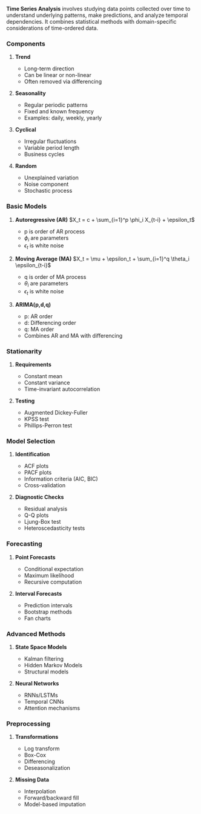 **Time Series Analysis** involves studying data points collected over time to understand underlying patterns, make predictions, and analyze temporal dependencies. It combines statistical methods with domain-specific considerations of time-ordered data.

### Components
1. **Trend**
   - Long-term direction
   - Can be linear or non-linear
   - Often removed via differencing

2. **Seasonality**
   - Regular periodic patterns
   - Fixed and known frequency
   - Examples: daily, weekly, yearly

3. **Cyclical**
   - Irregular fluctuations
   - Variable period length
   - Business cycles

4. **Random**
   - Unexplained variation
   - Noise component
   - Stochastic process

### Basic Models
1. **Autoregressive (AR)**
   $X_t = c + \sum_{i=1}^p \phi_i X_{t-i} + \epsilon_t$
   - p is order of AR process
   - $\phi_i$ are parameters
   - $\epsilon_t$ is white noise

2. **Moving Average (MA)**
   $X_t = \mu + \epsilon_t + \sum_{i=1}^q \theta_i \epsilon_{t-i}$
   - q is order of MA process
   - $\theta_i$ are parameters
   - $\epsilon_t$ is white noise

3. **ARIMA(p,d,q)**
   - p: AR order
   - d: Differencing order
   - q: MA order
   - Combines AR and MA with differencing

### Stationarity
1. **Requirements**
   - Constant mean
   - Constant variance
   - Time-invariant autocorrelation
   
2. **Testing**
   - Augmented Dickey-Fuller
   - KPSS test
   - Phillips-Perron test

### Model Selection
1. **Identification**
   - ACF plots
   - PACF plots
   - Information criteria (AIC, BIC)
   - Cross-validation

2. **Diagnostic Checks**
   - Residual analysis
   - Q-Q plots
   - Ljung-Box test
   - Heteroscedasticity tests

### Forecasting
1. **Point Forecasts**
   - Conditional expectation
   - Maximum likelihood
   - Recursive computation

2. **Interval Forecasts**
   - Prediction intervals
   - Bootstrap methods
   - Fan charts

### Advanced Methods
1. **State Space Models**
   - Kalman filtering
   - Hidden Markov Models
   - Structural models

2. **Neural Networks**
   - RNNs/LSTMs
   - Temporal CNNs
   - Attention mechanisms

### Preprocessing
1. **Transformations**
   - Log transform
   - Box-Cox
   - Differencing
   - Deseasonalization

2. **Missing Data**
   - Interpolation
   - Forward/backward fill
   - Model-based imputation